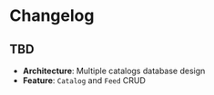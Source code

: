 # Changelog

## TBD

- **Architecture**: Multiple catalogs database design
- **Feature**: `Catalog` and `Feed` CRUD
